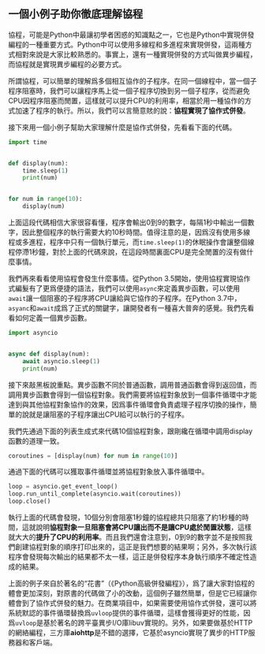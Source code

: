 ## 一個小例子助你徹底理解協程

協程，可能是Python中最讓初學者困惑的知識點之一，它也是Python中實現併發編程的一種重要方式。Python中可以使用多線程和多進程來實現併發，這兩種方式相對來說是大家比較熟悉的。事實上，還有一種實現併發的方式叫做異步編程，而協程就是實現異步編程的必要方式。

所謂協程，可以簡單的理解爲多個相互協作的子程序。在同一個線程中，當一個子程序阻塞時，我們可以讓程序馬上從一個子程序切換到另一個子程序，從而避免CPU因程序阻塞而閒置，這樣就可以提升CPU的利用率，相當於用一種協作的方式加速了程序的執行。所以，我們可以言簡意賅的說：**協程實現了協作式併發**。

接下來用一個小例子幫助大家理解什麼是協作式併發，先看看下面的代碼。

```Python
import time


def display(num):
    time.sleep(1)
    print(num)


for num in range(10):
    display(num)
```

上面這段代碼相信大家很容看懂，程序會輸出0到9的數字，每隔1秒中輸出一個數字，因此整個程序的執行需要大約10秒時間。值得注意的是，因爲沒有使用多線程或多進程，程序中只有一個執行單元，而`time.sleep(1)`的休眠操作會讓整個線程停滯1秒鐘，對於上面的代碼來說，在這段時間裏面CPU是完全閒置的沒有做什麼事情。

我們再來看看使用協程會發生什麼事情。從Python 3.5開始，使用協程實現協作式編髮有了更爲便捷的語法，我們可以使用`async`來定義異步函數，可以使用`await`讓一個阻塞的子程序將CPU讓給與它協作的子程序。在Python 3.7中，`asyanc`和`await`成爲了正式的關鍵字，讓開發者有一種喜大普奔的感覺。我們先看看如何定義一個異步函數。

```Python
import asyncio


async def display(num):
    await asyncio.sleep(1)
    print(num)
```

接下來敲黑板說重點。異步函數不同於普通函數，調用普通函數會得到返回值，而調用異步函數會得到一個協程對象。我們需要將協程對象放到一個事件循環中才能達到與其他協程對象協作的效果，因爲事件循環會負責處理子程序切換的操作，簡單的說就是讓阻塞的子程序讓出CPU給可以執行的子程序。

我們先通過下面的列表生成式來代碼10個協程對象，跟剛纔在循環中調用display函數的道理一致。

```Python
coroutines = [display(num) for num in range(10)]
```

通過下面的代碼可以獲取事件循環並將協程對象放入事件循環中。

```Python
loop = asyncio.get_event_loop()
loop.run_until_complete(asyncio.wait(coroutines))
loop.close()
```

執行上面的代碼會發現，10個分別會阻塞1秒鐘的協程總共只阻塞了約1秒種的時間，這就說明**協程對象一旦阻塞會將CPU讓出而不是讓CPU處於閒置狀態**，這樣就大大的**提升了CPU的利用率**。而且我們還會注意到，0到9的數字並不是按照我們創建協程對象的順序打印出來的，這正是我們想要的結果啊；另外，多次執行該程序會發現每次輸出的結果都不太一樣，這正是併發程序本身執行順序不確定性造成的結果。

上面的例子來自於著名的“花書”（《Python高級併發編程》），爲了讓大家對協程的體會更加深刻，對原書的代碼做了小的改動，這個例子雖然簡單，但是它已經讓你體會到了協作式併發的魅力。在商業項目中，如果需要使用協作式併發，還可以將系統默認的事件循環替換爲`uvloop`提供的事件循環，這樣會獲得更好的性能，因爲`uvloop`是基於著名的跨平臺異步I/O庫libuv實現的。另外，如果要做基於HTTP的網絡編程，三方庫**aiohttp**是不錯的選擇，它基於asyncio實現了異步的HTTP服務器和客戶端。